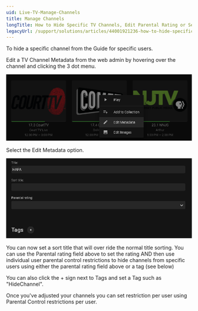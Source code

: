 ```yaml
---
uid: Live-TV-Manage-Channels
title: Manage Channels
longTitle: How to Hide Specific TV Channels, Edit Parental Rating or Set Tags
legacyUrl: /support/solutions/articles/44001921236-how-to-hide-specific-tv-channels-edit-parental-rating-or-set-tags
---
```


To hide a specific channel from the Guide for specific users.

Edit a TV Channel Metadata from the web admin by hovering over the channel and clicking the 3 dot menu.

![Channels 1](images/livetv/channels-1.png)

Select the Edit Metadata option.

![Channels 2](images/livetv/channels-2.png)

You can now set a sort title that will over ride the normal title sorting.  You can use the Parental rating field above to set the rating AND then use individual user parental control restrictions to hide channels from specific users using either the parental rating field above or a tag (see below)

You can also click the + sign next to Tags and set a Tag such as "HideChannel".


Once you've adjusted your channels you can set restriction per user using Parental Control restrictions per user.